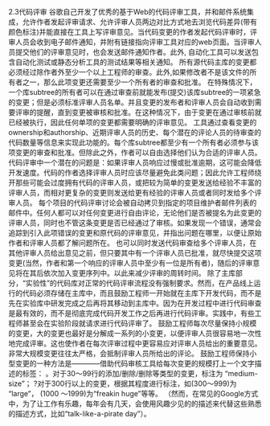 
2.3代码评审
谷歌自己开发了优秀的基于Web的代码评审工具，并和邮件系统集成，允许作者发起评审请求、允许评审人员两边对比方式地去浏览代码差异(带有颜色标注)并能直接在工具上写评审意见。当代码变更的作者发起代码评审时，评审人员会收到电子邮件通知，并附有链接指向评审工具对应的web页面。当评审人员提交他们的评审意见时，也会发送邮件通知作者。此外, 自动化工具可以发送包含自动化测试或静态分析工具的测试结果等相关通知。
所有源代码主库的变更都必须经过除作者外至少一个以上工程师的审查。此外,如果修改者不是该文件的所有者之一，那么此项变更还需要至少一个所有者的审查和批准。
在特殊情况下，一个库subtree的所有者可以在通过审查前就能发布(提交)该库subtree的一项紧急的变更；但是必须标准评审人员名单。并且变更的发布者和评审人员会自动收到需要评审的提醒，直到变更被审核和批准。在这种情况下，由于变更在通过审核前就已经被执行，因此任何单项的变更都需要明确的评审意见。
工具通过查看变更的ownership和authorship、近期评审人员的历史、每个潜在的评论人员的待审查的代码数量等信息来实现此功能的。每个库subtree都至少有一个所有者必须参与该项变更的审查和批准。但除此之外，作者可以自由选择他们认为合适的评审人员。
代码评审中一个潜在的问题是：如果评审人员响应过慢或批准逾期，这可能会降低开发速度。代码的作者选择评审人员时应该尽量避免此类问题；因此允许工程师绕开那些可能会过度拥有代码的评审人员，或把较为简单的变更发送给经验不丰富的评审人员，而相对更复杂的变更则发送给更有经验的评审人员或者同时发给多个评审人员。
每个项目的代码评审讨论会被自动拷贝到指定的项目维护者邮件列表的邮件中。任何人都可以对任何变更进行自由评论，无论他们是否被提名为此变更的评审人员，同时也不管这条变更是否已经通过了审核。如果发现一个错误，通常会追踪到引入此项错误的变更和原代码的评审意见，并指出问题在哪里，以便让原始作者和评审人员都了解问题所在。
也可以同时发送代码审查给多个评审人员，在其他评审人员给出意见之前，但只要其中有一个评审人员已批准，就尽快提交这项变更(当然，作者和第一个响应的评审人员中至少有一位是所有者)，随后的评审意见将在其后依次加入变更序列中。以此来减少评审的周转时间。
除了主库部分，“实验性”的代码库对正常的代码评审流程没有强制要求。然而，在产品线上运行的代码必须存储在主库中，而且鼓励工程师一开始就在主库下开发代码，而不是先在实验库中研发完成之后再将其移动到主库中。因为在开发过程中进行代码审查是最有效的，而不是彻底完成代码开发工作之后再进行代码评审。实践中，有些工程师甚至会在实验阶段就请求进行代码评审了。
鼓励工程师每次尽量保持小规模的变更，大的变更也最好是分解成一系列的小变更，以便评审人员很容易地一次性地完成评审。这也使作者在每次评审过程中更容易应对评审人员给出的重要意见。非常大规模变更往往太严格，会抵制评审人员所给出的评论。
鼓励工程师保持小型变更的一种方法是————借助代码审核工具给每次变更的规模打上一个文字描述的标签：
。对于30～99行的添加/删除/删除等类型的变更，标注为 “medium-size”；
?对于300行以上的变更，根据其程度进行标注，如(300～999)为 “large”， (1000 ～1999)为“freakin huge”等等。
（然而，在常见的Google方式中，为了让工作有乐趣，每年会有几天，会使用风趣少见的的描述来代替这些熟悉的描述方式，比如“talk-like-a-pirate day”）。


